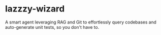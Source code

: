 # lazzzy-wizard
A smart agent leveraging RAG and Git to effortlessly query codebases and auto-generate unit tests, so you don't have to.
